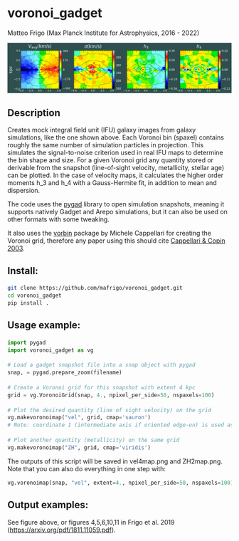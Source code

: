 # voronoi_gadget
Matteo Frigo (Max Planck Institute for Astrophysics, 2016 - 2022)

![Alt text](example_output.png?raw=true "Galaxy Kinematics example")

## Description
Creates mock integral field unit (IFU) galaxy images from galaxy simulations, like the one shown above. 
Each Voronoi bin (spaxel) contains roughly the same number of simulation particles in projection. 
This simulates the signal-to-noise criterion used in real IFU maps to determine the bin shape and size.
For a given Voronoi grid any quantity stored or derivable from the snapshot (line-of-sight velocity, metallicity, stellar age) can be plotted.
In the case of velocity maps, it calculates the higher order moments h_3 and h_4 with a Gauss-Hermite fit, in addition to mean and dispersion.

The code uses the [pygad](https://bitbucket.org/broett/pygad) library to open simulation snapshots, 
meaning it supports natively Gadget and Arepo simulations, but it can also be used on 
other formats with some tweaking.

It also uses the [vorbin](https://pypi.org/project/vorbin/) package by Michele Cappellari for creating the Voronoi grid, 
therefore any paper using this should cite [Cappellari & Copin 2003](http://adsabs.harvard.edu/abs/2003MNRAS.342..345C).

## Install:
```bash
git clone https://github.com/mafrigo/voronoi_gadget.git
cd voronoi_gadget
pip install .
```

## Usage example:
```python
import pygad
import voronoi_gadget as vg

# Load a gadget snapshot file into a snap object with pygad
snap, = pygad.prepare_zoom(filename)

# Create a Voronoi grid for this snapshot with extent 4 kpc
grid = vg.VoronoiGrid(snap, 4., npixel_per_side=50, nspaxels=100)

# Plot the desired quantity (line of sight velocity) on the grid
vg.makevoronoimap("vel", grid, cmap='sauron')
# Note: coordinate 1 (intermediate axis if oriented edge-on) is used as "line of sight"

# Plot another quantity (metallicity) on the same grid
vg.makevoronoimap("ZH", grid, cmap='viridis')
```
The outputs of this script will be saved in vel4map.png and ZH2map.png.
Note that you can also do everything in one step with:
```python
vg.voronoimap(snap, "vel", extent=4., npixel_per_side=50, nspaxels=100)
```

## Output examples:
See figure above, or figures 4,5,6,10,11 in Frigo et al. 2019 (https://arxiv.org/pdf/1811.11059.pdf).
